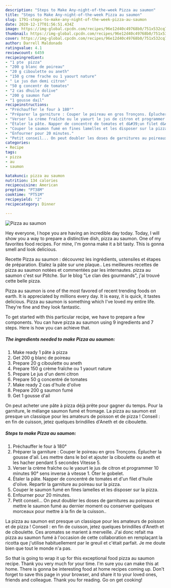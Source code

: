 ```yaml
---
description: "Steps to Make Any-night-of-the-week Pizza au saumon"
title: "Steps to Make Any-night-of-the-week Pizza au saumon"
slug: 1791-steps-to-make-any-night-of-the-week-pizza-au-saumon
date: 2020-12-17T01:56:51.434Z
image: https://img-global.cpcdn.com/recipes/96e12d40c49768b0/751x532cq70/pizza-au-saumon-photo-principale-de-la-recette.jpg
thumbnail: https://img-global.cpcdn.com/recipes/96e12d40c49768b0/751x532cq70/pizza-au-saumon-photo-principale-de-la-recette.jpg
cover: https://img-global.cpcdn.com/recipes/96e12d40c49768b0/751x532cq70/pizza-au-saumon-photo-principale-de-la-recette.jpg
author: Darrell Maldonado
ratingvalue: 4.1
reviewcount: 6459
recipeingredient:
- "1 pte  pizza"
- "200 g blanc de poireau"
- "20 g ciboulette ou aneth"
- "150 g crme frache ou 1 yaourt nature"
- " Le jus dun demi citron"
- "50 g concentr de tomates"
- "2 cas dhuile dolive"
- "200 g saumon fum"
- "1 gousse dail"
recipeinstructions:
- "Préchauffer le four à 180°"
- "Préparer la garniture : Couper le poireau en gros Tronçons. Éplucher la gousse d&#39;ail. Les mettre dans le bol et ajouter la ciboulette ou aneth et les hacher pendant 5 secondes Vitesse 5."
- "Verser la crème fraîche ou le yaourt le jus de citron et programmer 10 minutes 90° sens inverse à vitesse 1. Ôter le gobelet."
- "Étaler la pâte. Napper de concentré de tomates et d&#39;un filet d&#39;huile d&#39;olive. Repartir la garniture au poireau sur la pizza."
- "Couper le saumon fumé en fines lamelles et les disposer sur la pizza."
- "Enfourner pour 20 minutes."
- "Petit conseil... On peut doubler les doses de garnitures au poireaux et mettre le saumon fumé au dernier moment ou conserver quelques morceaux pour mettre à la fin de la cuisson.."
categories:
- Recipe
tags:
- pizza
- au
- saumon

katakunci: pizza au saumon 
nutrition: 134 calories
recipecuisine: American
preptime: "PT38M"
cooktime: "PT51M"
recipeyield: "2"
recipecategory: Dinner

---
```



![Pizza au saumon](https://img-global.cpcdn.com/recipes/96e12d40c49768b0/751x532cq70/pizza-au-saumon-photo-principale-de-la-recette.jpg)

Hey everyone, I hope you are having an incredible day today. Today, I will show you a way to prepare a distinctive dish, pizza au saumon. One of my favorites food recipes. For mine, I'm gonna make it a bit tasty. This is gonna smell and look delicious.

Recette Pizza au saumon : découvrez les ingrédients, ustensiles et étapes de préparation. Etalez la pâte sur une plaque.. Les meilleures recettes de pizza au saumon notées et commentées par les internautes. pizza au saumon c&#39;est sur Ptitche. Sur le blog &#34;Le clan des gourmands&#34;, j&#39;ai trouvé cette belle pizza.

Pizza au saumon is one of the most favored of recent trending foods on earth. It is appreciated by millions every day. It is easy, it is quick, it tastes delicious. Pizza au saumon is something which I've loved my entire life. They're fine and they look fantastic.


To get started with this particular recipe, we have to prepare a few components. You can have pizza au saumon using 9 ingredients and 7 steps. Here is how you can achieve that.

<!--inarticleads1-->

##### The ingredients needed to make Pizza au saumon:

1. Make ready 1 pâte à pizza
1. Get 200 g blanc de poireau
1. Prepare 20 g ciboulette ou aneth
1. Prepare 150 g crème fraîche ou 1 yaourt nature
1. Prepare  Le jus d&#39;un demi citron
1. Prepare 50 g concentré de tomates
1. Make ready 2 cas d&#39;huile d&#39;olive
1. Prepare 200 g saumon fumé
1. Get 1 gousse d&#39;ail


On peut acheter une pâte à pizza déjà prête pour gagner du temps. Pour la garniture, le mélange saumon fumé et fromage. La pizza au saumon est presque un classique pour les amateurs de poisson et de pizza ! Conseil : en fin de cuisson, jetez quelques brindilles d&#39;Aneth et de ciboulette. 

<!--inarticleads2-->

##### Steps to make Pizza au saumon:

1. Préchauffer le four à 180°
1. Préparer la garniture : Couper le poireau en gros Tronçons. Éplucher la gousse d&#39;ail. Les mettre dans le bol et ajouter la ciboulette ou aneth et les hacher pendant 5 secondes Vitesse 5.
1. Verser la crème fraîche ou le yaourt le jus de citron et programmer 10 minutes 90° sens inverse à vitesse 1. Ôter le gobelet.
1. Étaler la pâte. Napper de concentré de tomates et d&#39;un filet d&#39;huile d&#39;olive. Repartir la garniture au poireau sur la pizza.
1. Couper le saumon fumé en fines lamelles et les disposer sur la pizza.
1. Enfourner pour 20 minutes.
1. Petit conseil... On peut doubler les doses de garnitures au poireaux et mettre le saumon fumé au dernier moment ou conserver quelques morceaux pour mettre à la fin de la cuisson..


La pizza au saumon est presque un classique pour les amateurs de poisson et de pizza ! Conseil : en fin de cuisson, jetez quelques brindilles d&#39;Aneth et de ciboulette. Ces aromates se marient à merveille. J&#39;ai donc refait ma pizza au saumon fumé à l&#39;occasion de cette collaboration en remplaçant la ricotta que j&#39;utilise habituellement par le greuil et c&#39;était parfait. Je me doute bien que tout le monde n&#39;a pas. 

So that is going to wrap it up for this exceptional food pizza au saumon recipe. Thank you very much for your time. I'm sure you can make this at home. There is gonna be interesting food at home recipes coming up. Don't forget to save this page in your browser, and share it to your loved ones, friends and colleague. Thank you for reading. Go on get cooking!
